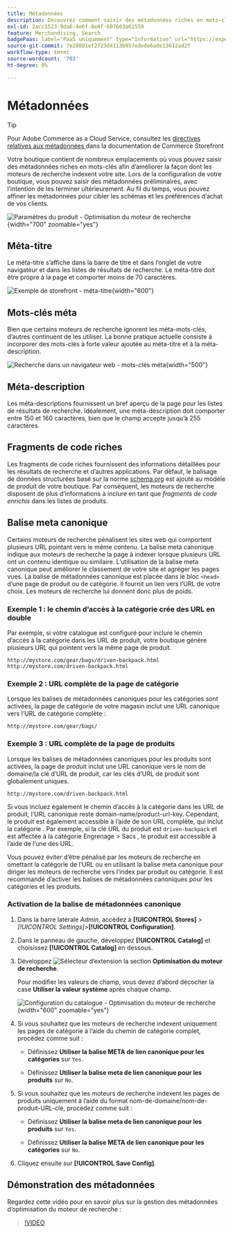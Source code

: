 ```yaml
---
title: Métadonnées
description: Découvrez comment saisir des métadonnées riches en mots-clés pour améliorer la manière dont les moteurs de recherche indexent votre site Commerce.
exl-id: 2acc1523-9da6-4e6f-8e4f-607603a61559
feature: Merchandising, Search
badgePaas: label="PaaS uniquement" type="Informative" url="https://experienceleague.adobe.com/fr/docs/commerce/user-guides/product-solutions" tooltip="S’applique uniquement aux projets Adobe Commerce on Cloud (infrastructure PaaS gérée par Adobe) et aux projets On-premise."
source-git-commit: 7e28081ef2723d4113b957edede6a8e13612ad2f
workflow-type: tm+mt
source-wordcount: '703'
ht-degree: 0%

---
```


# Métadonnées

>[!TIP]
>
>Pour Adobe Commerce as a Cloud Service, consultez les [ directives relatives aux métadonnées ](https://experienceleague.adobe.com/developer/commerce/storefront/setup/seo/metadata/?lang=fr) dans la documentation de Commerce Storefront

Votre boutique contient de nombreux emplacements où vous pouvez saisir des métadonnées riches en mots-clés afin d’améliorer la façon dont les moteurs de recherche indexent votre site. Lors de la configuration de votre boutique, vous pouvez saisir des métadonnées préliminaires, avec l’intention de les terminer ultérieurement. Au fil du temps, vous pouvez affiner les métadonnées pour cibler les schémas et les préférences d’achat de vos clients.

![Paramètres du produit - Optimisation du moteur de recherche](./assets/product-basic-settings-search-engine-optimization-yoga-strap.png){width="700" zoomable="yes"}

## Méta-titre

Le méta-titre s’affiche dans la barre de titre et dans l’onglet de votre navigateur et dans les listes de résultats de recherche. Le méta-titre doit être propre à la page et comporter moins de 70 caractères.

![Exemple de storefront - méta-titre](./assets/storefront-home-page-meta-title.png){width="600"}

## Mots-clés méta

Bien que certains moteurs de recherche ignorent les méta-mots-clés, d’autres continuent de les utiliser. La bonne pratique actuelle consiste à incorporer des mots-clés à forte valeur ajoutée au méta-titre et à la méta-description.

![Recherche dans un navigateur web - mots-clés méta](./assets/storefront-meta-description.png){width="500"}

## Méta-description

Les méta-descriptions fournissent un bref aperçu de la page pour les listes de résultats de recherche. Idéalement, une méta-description doit comporter entre 150 et 160 caractères, bien que le champ accepte jusqu’à 255 caractères.

## Fragments de code riches

Les fragments de code riches fournissent des informations détaillées pour les résultats de recherche et d’autres applications. Par défaut, le balisage de données structurées basé sur la norme [schema.org][1] est ajouté au modèle de produit de votre boutique. Par conséquent, les moteurs de recherche disposent de plus d’informations à inclure en tant que _fragments de code enrichis_ dans les listes de produits.

## Balise meta canonique

Certains moteurs de recherche pénalisent les sites web qui comportent plusieurs URL pointant vers le même contenu. La balise meta canonique indique aux moteurs de recherche la page à indexer lorsque plusieurs URL ont un contenu identique ou similaire. L’utilisation de la balise meta canonique peut améliorer le classement de votre site et agréger les pages vues. La balise de métadonnées canonique est placée dans le bloc `<head>` d’une page de produit ou de catégorie. Il fournit un lien vers l’URL de votre choix. Les moteurs de recherche lui donnent donc plus de poids.

### Exemple 1 : le chemin d’accès à la catégorie crée des URL en double

Par exemple, si votre catalogue est configuré pour inclure le chemin d’accès à la catégorie dans les URL de produit, votre boutique génère plusieurs URL qui pointent vers la même page de produit.

    http://mystore.com/gear/bags/driven-backpack.html
    http://mystore.com/driven-backpack.html

### Exemple 2 : URL complète de la page de catégorie

Lorsque les balises de métadonnées canoniques pour les catégories sont activées, la page de catégorie de votre magasin inclut une URL canonique vers l’URL de catégorie complète :

    http://mystore.com/gear/bags/

### Exemple 3 : URL complète de la page de produits

Lorsque les balises de métadonnées canoniques pour les produits sont activées, la page de produit inclut une URL canonique vers le nom de domaine/la clé d’URL de produit, car les clés d’URL de produit sont globalement uniques.

    http://mystore.com/driven-backpack.html

Si vous incluez également le chemin d’accès à la catégorie dans les URL de produit, l’URL canonique reste domain-name/product-url-key. Cependant, le produit est également accessible à l’aide de son URL complète, qui inclut la catégorie . Par exemple, si la clé URL du produit est `driven-backpack` et est affectée à la catégorie Engrenage > Sacs , le produit est accessible à l’aide de l’une des URL.

Vous pouvez éviter d’être pénalisé par les moteurs de recherche en omettant la catégorie de l’URL ou en utilisant la balise meta canonique pour diriger les moteurs de recherche vers l’index par produit ou catégorie. Il est recommandé d’activer les balises de métadonnées canoniques pour les catégories et les produits.

### Activation de la balise de métadonnées canonique

1. Dans la barre latérale _Admin_, accédez à **[!UICONTROL Stores]** > _[!UICONTROL Settings]_>**[!UICONTROL Configuration]**.

1. Dans le panneau de gauche, développez **[!UICONTROL Catalog]** et choisissez **[!UICONTROL Catalog]** en dessous.

1. Développez ![Sélecteur d’extension](../assets/icon-display-expand.png) la section **Optimisation du moteur de recherche**.

   Pour modifier les valeurs de champ, vous devez d’abord décocher la case **Utiliser la valeur système** après chaque champ.

   ![Configuration du catalogue - Optimisation du moteur de recherche](../configuration-reference/catalog/assets/catalog-search-engine-optimization.png){width="600" zoomable="yes"}

1. Si vous souhaitez que les moteurs de recherche indexent uniquement les pages de catégorie à l’aide du chemin de catégorie complet, procédez comme suit :

   - Définissez **Utiliser la balise META de lien canonique pour les catégories** sur `Yes`.

   - Définissez **Utiliser la balise meta de lien canonique pour les produits** sur `No`.

1. Si vous souhaitez que les moteurs de recherche indexent les pages de produits uniquement à l’aide du format nom-de-domaine/nom-de-produit-URL-clé, procédez comme suit :

   - Définissez **Utiliser la balise meta de lien canonique pour les produits** sur `Yes`.

   - Définissez **Utiliser la balise META de lien canonique pour les catégories** sur `No`.

1. Cliquez ensuite sur **[!UICONTROL Save Config]**.

## Démonstration des métadonnées

Regardez cette vidéo pour en savoir plus sur la gestion des métadonnées d’optimisation du moteur de recherche :

>[!VIDEO](https://video.tv.adobe.com/v/3410174?quality=12&learn=on&captions=fre_fr)

[1]: https://schema.org/

